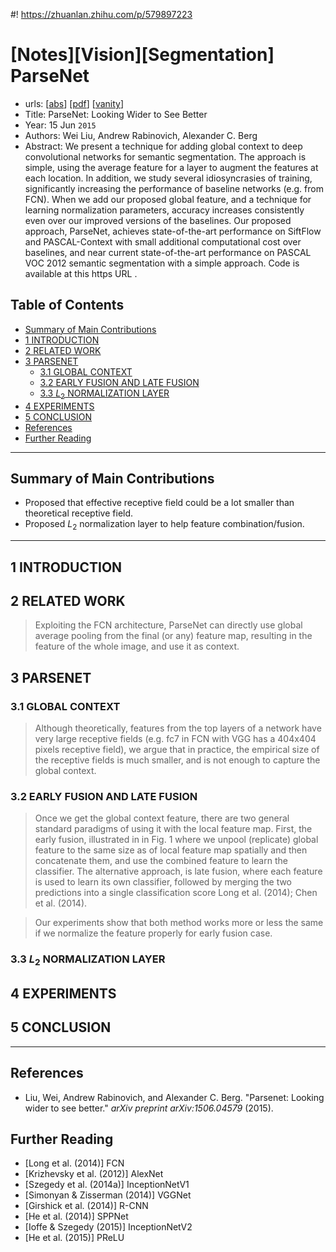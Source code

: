 #! https://zhuanlan.zhihu.com/p/579897223
# [Notes][Vision][Segmentation] ParseNet <!-- omit in toc -->

* urls: [[abs](https://arxiv.org/abs/1506.04579)]
    [[pdf](https://arxiv.org/pdf/1506.04579.pdf)]
    [[vanity](https://www.arxiv-vanity.com/papers/1506.04579/)]
* Title: ParseNet: Looking Wider to See Better
* Year: 15 Jun `2015`
* Authors: Wei Liu, Andrew Rabinovich, Alexander C. Berg
* Abstract: We present a technique for adding global context to deep convolutional networks for semantic segmentation. The approach is simple, using the average feature for a layer to augment the features at each location. In addition, we study several idiosyncrasies of training, significantly increasing the performance of baseline networks (e.g. from FCN). When we add our proposed global feature, and a technique for learning normalization parameters, accuracy increases consistently even over our improved versions of the baselines. Our proposed approach, ParseNet, achieves state-of-the-art performance on SiftFlow and PASCAL-Context with small additional computational cost over baselines, and near current state-of-the-art performance on PASCAL VOC 2012 semantic segmentation with a simple approach. Code is available at this https URL .

## Table of Contents <!-- omit in toc -->

- [Summary of Main Contributions](#summary-of-main-contributions)
- [1 INTRODUCTION](#1-introduction)
- [2 RELATED WORK](#2-related-work)
- [3 PARSENET](#3-parsenet)
  - [3.1 GLOBAL CONTEXT](#31-global-context)
  - [3.2 EARLY FUSION AND LATE FUSION](#32-early-fusion-and-late-fusion)
  - [3.3 $L_2$ NORMALIZATION LAYER](#33-l_2-normalization-layer)
- [4 EXPERIMENTS](#4-experiments)
- [5 CONCLUSION](#5-conclusion)
- [References](#references)
- [Further Reading](#further-reading)

----------------------------------------------------------------------------------------------------

## Summary of Main Contributions

* Proposed that effective receptive field could be a lot smaller than theoretical receptive field.
* Proposed $L_{2}$ normalization layer to help feature combination/fusion.

----------------------------------------------------------------------------------------------------

## 1 INTRODUCTION

## 2 RELATED WORK

> Exploiting the FCN architecture, ParseNet can directly use global average pooling from the final (or any) feature map, resulting in the feature of the whole image, and use it as context.

## 3 PARSENET

### 3.1 GLOBAL CONTEXT

> Although theoretically, features from the top layers of a network have very large receptive fields (e.g. fc7 in FCN with VGG has a 404x404  pixels receptive field), we argue that in practice, the empirical size of the receptive fields is much smaller, and is not enough to capture the global context.

### 3.2 EARLY FUSION AND LATE FUSION

> Once we get the global context feature, there are two general standard paradigms of using it with the local feature map. First, the early fusion, illustrated in in Fig. 1 where we unpool (replicate) global feature to the same size as of local feature map spatially and then concatenate them, and use the combined feature to learn the classifier. The alternative approach, is late fusion, where each feature is used to learn its own classifier, followed by merging the two predictions into a single classification score Long et al. (2014); Chen et al. (2014).

> Our experiments show that both method works more or less the same if we normalize the feature properly for early fusion case.

### 3.3 $L_2$ NORMALIZATION LAYER

## 4 EXPERIMENTS

## 5 CONCLUSION

----------------------------------------------------------------------------------------------------

## References

* Liu, Wei, Andrew Rabinovich, and Alexander C. Berg. "Parsenet: Looking wider to see better." *arXiv preprint arXiv:1506.04579* (2015).

## Further Reading

* [Long et al. (2014)] FCN
* [Krizhevsky et al. (2012)] AlexNet
* [Szegedy et al. (2014a)] InceptionNetV1
* [Simonyan & Zisserman (2014)] VGGNet
* [Girshick et al. (2014)] R-CNN
* [He et al. (2014)] SPPNet
* [Ioffe & Szegedy (2015)] InceptionNetV2
* [He et al. (2015)] PReLU

